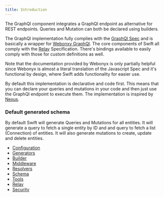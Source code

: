 ```yaml
---
title: Introduction
---
```


The GraphQl component integrates a GraphQl endpoint as alternative for REST endpoints. Queries and Mutation can both be declared using builders.

The GraphQl implementation fully complies with the [GraphQl Spec](http://spec.graphql.org/) and is basically a wrapper for [Webonxy GraphQl](https://github.com/webonyx/graphql-php). The core components of Swift all comply with the [Relay](https://graphql.org/learn/pagination/) Specification. There's bindings available to easily comply with those for custom definitions as well.

Note that the documentation provided by Webonyx is only partially helpful since Webonyx is almost a literal translation of the Javascript Spec and it's functional by design, where Swift adds functionality for easier use.

By default this implementation is declarative and code first. This means that you can declare your queries and mutations in your code and then just use the GraphQl endpoint to execute them. The implementation is inspired by [Nexus](https://github.com/graphql-nexus/nexus).

### Default generated schema
By default Swift will generate Queries and Mutations for all entities. It will generate a query to fetch a single entity by ID and and query to fetch a list (Connection) of entities. It will also generate mutations to create, update and delete entities.

- [Configuration](/swift-docs/docs/graphql/configuration)
- [Generators](/swift-docs/docs/graphql/generators)
- [Builder](/swift-docs/docs/graphql/builder)
- [Middleware](/swift-docs/docs/graphql/middleware)
- [Resolvers](/swift-docs/docs/graphql/resolvers)
- [Schema](/swift-docs/docs/graphql/schema)
- [Tools](/swift-docs/docs/graphql/tools)
- [Relay](/swift-docs/docs/graphql/relay)
- [Security](/swift-docs/docs/graphql/security)